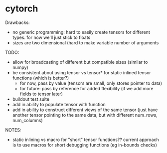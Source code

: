# cytorch

Drawbacks:
- no generic programming: hard to easily create tensors for different types. for now we'll just stick to floats
- sizes are two dimensional (hard to make variable number of arguments

TODO:
- allow for broadcasting of different but compatible sizes (similar to numpy)
- be consistent about using tensor vs tensor* for static inlined tensor functions (which is better?)
    - for now, pass by value (tensors are small, only stores pointer to data)
    - for future: pass by reference for added flexibility (if we add more fields to tensor later)
- buildout test suite
- add in ability to populate tensor with function
- add in ability to construct different views of the same tensor (just have another tensor pointing to the same data, but with different num_rows, num_columns)

NOTES:
- static inlining vs macro for "short" tensor functions?? current approach is to use macros for short debugging functions (eg in-bounds checks)
